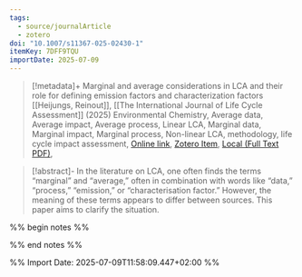 ```yaml
---
tags:
  - source/journalArticle
  - zotero
doi: "10.1007/s11367-025-02430-1"
itemKey: 7DFF9TQU
importDate: 2025-07-09
---
```

>[!metadata]+
> Marginal and average considerations in LCA and their role for defining emission factors and characterization factors
> [[Heijungs, Reinout]], 
> [[The International Journal of Life Cycle Assessment]] (2025)
> Environmental Chemistry, Average data, Average impact, Average process, Linear LCA, Marginal data, Marginal impact, Marginal process, Non-linear LCA, methodology, life cycle impact assessment, 
> [Online link](https://doi.org/10.1007/s11367-025-02430-1), [Zotero Item](zotero://select/library/items/7DFF9TQU), [Local (Full Text PDF)](file://C:/Users/aburg/Documents/references/zotero/storage/9ZB6SXI8/Heijungs2025_Marginalaverage.pdf), 

>[!abstract]-
>In the literature on LCA, one often finds the terms “marginal” and “average,” often in combination with words like “data,” “process,” “emission,” or “characterisation factor.” However, the meaning of these terms appears to differ between sources. This paper aims to clarify the situation.

%% begin notes %%

%% end notes %%

%% Import Date: 2025-07-09T11:58:09.447+02:00 %%
